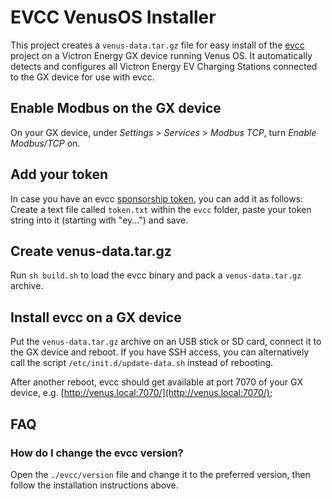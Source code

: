 # EVCC VenusOS Installer

This project creates a `venus-data.tar.gz` file for easy install of the [evcc](https://github.com/evcc-io/evcc) project on a Victron Energy GX device running Venus OS. It automatically detects and configures all Victron Energy EV Charging Stations connected to the GX device for use with evcc.

## Enable Modbus on the GX device

On your GX device, under *Settings* > *Services* > *Modbus TCP*, turn *Enable Modbus/TCP* on.

## Add your token

In case you have an evcc [sponsorship token](https://docs.evcc.io/en/docs/sponsorship/), you can add it as follows: 
Create a text file called `token.txt` within the `evcc` folder, paste your token string into it (starting with "ey...") and save.

## Create venus-data.tar.gz

Run `sh build.sh` to load the evcc binary and pack a `venus-data.tar.gz` archive.

## Install evcc on a GX device

Put the `venus-data.tar.gz` archive on an USB stick or SD card, connect it to the GX device and reboot. If you have SSH access, you can alternatively call the script `/etc/init.d/update-data.sh` instead of rebooting.

After another reboot, evcc should get available at port 7070 of your GX device, e.g. [http://venus.local:7070/](http://venus.local:7070/);

## FAQ

### How do I change the evcc version?

Open the `./evcc/version` file and change it to the preferred version, then follow the installation instructions above.

